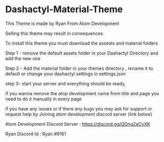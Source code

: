 # Dashactyl-Material-Theme

This Theme is made by Ryan From Atom Development

Selling this theme may result in consequences

To install this theme you must download the assests and material folders

Step 1 - remove the default assets folder in your Dashactyl Directory and add the new one 

Step 2 - Add the material folder in your themes directory , rename it to default or change your dashactyl settings in settings.json

step 3- start your server and everything should be ready, 

if you wanna remove the atop development name from title and page you need to do it manually in every page

if you have any issues or if there any bugs you may ask for support or request help by Joining atom development discord server (link below) 


Atom Development Discord Server : https://discord.gg/QDngZeCyXK

Ryan Discord Id : Ryan.#9161
